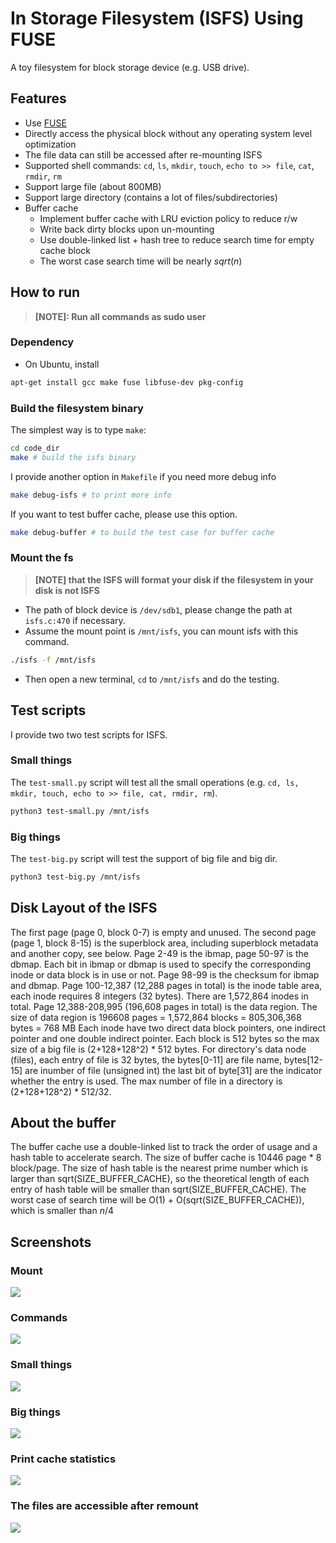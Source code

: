 In Storage Filesystem (ISFS) Using FUSE
=======================================

A toy filesystem for block storage device (e.g. USB drive).

## Features
- Use [FUSE](https://github.com/libfuse/libfuse)
- Directly access the physical block without any operating system level optimization
- The file data can still be accessed after re-mounting ISFS
- Supported shell commands: `cd`, `ls`, `mkdir`, `touch`, `echo to >> file`, `cat`, `rmdir`, `rm`
- Support large file (about 800MB)
- Support large directory (contains a lot of files/subdirectories)
- Buffer cache
    - Implement buffer cache with LRU eviction policy to reduce r/w
    - Write back dirty blocks upon un-mounting
    - Use double-linked list + hash tree to reduce search time for empty cache block
    - The worst case search time will be nearly $sqrt(n)$


## How to run

> **[NOTE]: Run all commands as sudo user**

### Dependency
- On Ubuntu, install
```bash
apt-get install gcc make fuse libfuse-dev pkg-config
```

### Build the filesystem binary

The simplest way is to type ```make```:
```bash
cd code_dir
make # build the isfs binary
```

I provide another option in ```Makefile``` if you need more debug info
```bash
make debug-isfs # to print more info
```

If you want to test buffer cache, please use this option.
```bash
make debug-buffer # to build the test case for buffer cache
```

### Mount the fs
> **[NOTE] that the ISFS will format your disk if the filesystem in your disk is not ISFS**

- The path of block device is ```/dev/sdb1```, please change the path at ```isfs.c:470``` if necessary.
- Assume the mount point is ```/mnt/isfs```, you can mount isfs with this command.
```bash
./isfs -f /mnt/isfs
```
- Then open a new terminal, ```cd``` to ```/mnt/isfs``` and do the testing.


## Test scripts
I provide two two test scripts for ISFS.

### Small things
The ```test-small.py``` script will test all the small operations (e.g. `cd, ls, mkdir, touch, echo to >> file, cat, rmdir, rm`).
```bash
python3 test-small.py /mnt/isfs
```

### Big things
The ```test-big.py``` script will test the support of big file and big dir.
```bash
python3 test-big.py /mnt/isfs
```

## Disk Layout of the ISFS
The first page (page 0, block 0-7) is empty and unused. The second page (page 1, block 8-15) is the superblock area, including superblock metadata and another copy, see below. Page 2-49 is the ibmap, page 50-97 is the dbmap. Each bit in ibmap or dbmap is used to specify the corresponding inode or data block is in use or not. Page 98-99 is the checksum for ibmap and dbmap. Page 100-12,387 (12,288 pages in total) is the inode table area, each inode requires 8 integers (32 bytes). There are 1,572,864 inodes in total. Page 12,388-208,995 (196,608 pages in total) is the data region. The size of data region is 196608 pages = 1,572,864 blocks = 805,306,368 bytes = 768 MB Each inode have two direct data block pointers, one indirect pointer and one double indirect pointer. Each block is 512 bytes so the max size of a big file is (2+128+128^2) * 512 bytes. For directory's data node (files), each entry of file is 32 bytes, the bytes[0-11] are file name, bytes[12-15] are inumber of file (unsigned int) the last bit of byte[31] are the indicator whether the entry is used. The max number of file in a directory is (2+128+128^2) * 512/32. 


## About the buffer
The buffer cache use a double-linked list to track the order of usage and a hash table to accelerate search.
The size of buffer cache is 10446 page * 8 block/page.
The size of hash table is the nearest prime number which is larger than sqrt(SIZE_BUFFER_CACHE), so the theoretical length of each entry of hash table will be smaller than sqrt(SIZE_BUFFER_CACHE).
The worst case of search time will be O(1) + O(sqrt(SIZE_BUFFER_CACHE)), which is smaller than $n/4$


## Screenshots

### Mount
![](https://github.com/yttty/fuse-isfs/blob/master/img/mount.png)

### Commands
![](https://github.com/yttty/fuse-isfs/blob/master/img/cmds.png)

### Small things
![](https://github.com/yttty/fuse-isfs/blob/master/img/small.png)

### Big things
![](https://github.com/yttty/fuse-isfs/blob/master/img/big.png)

### Print cache statistics
![](https://github.com/yttty/fuse-isfs/blob/master/img/cache.png)

### The files are accessible after remount
![](https://github.com/yttty/fuse-isfs/blob/master/img/files.png)